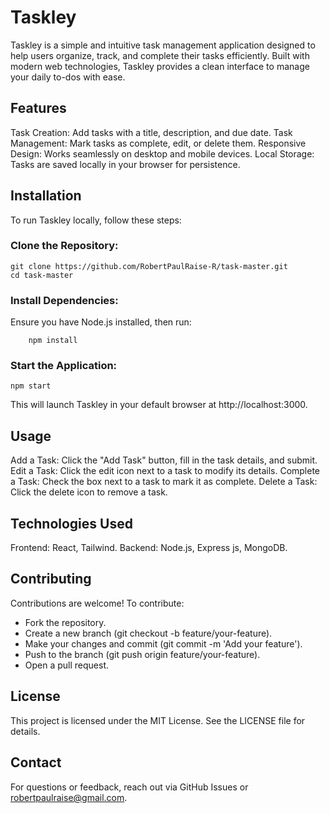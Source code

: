 # Taskley
Taskley is a simple and intuitive task management application designed to help users organize, track, and complete their tasks efficiently. Built with modern web technologies, Taskley provides a clean interface to manage your daily to-dos with ease.

## Features
Task Creation: Add tasks with a title, description, and due date.
Task Management: Mark tasks as complete, edit, or delete them.
Responsive Design: Works seamlessly on desktop and mobile devices.
Local Storage: Tasks are saved locally in your browser for persistence.

## Installation
To run Taskley locally, follow these steps:

### Clone the Repository:

```
git clone https://github.com/RobertPaulRaise-R/task-master.git
cd task-master
```

### Install Dependencies: 
Ensure you have Node.js installed, then run:

```
    npm install
```



### Start the Application:

```
npm start
```
This will launch Taskley in your default browser at http://localhost:3000.


## Usage
Add a Task: Click the "Add Task" button, fill in the task details, and submit.
Edit a Task: Click the edit icon next to a task to modify its details.
Complete a Task: Check the box next to a task to mark it as complete.
Delete a Task: Click the delete icon to remove a task.

## Technologies Used
Frontend: React, Tailwind.
Backend: Node.js, Express js, MongoDB.

## Contributing
Contributions are welcome! To contribute:
- Fork the repository.
- Create a new branch (git checkout -b feature/your-feature).
- Make your changes and commit (git commit -m 'Add your feature').
- Push to the branch (git push origin feature/your-feature).
- Open a pull request.

## License
This project is licensed under the MIT License. See the LICENSE file for details.

## Contact
For questions or feedback, reach out via GitHub Issues or robertpaulraise@gmail.com.

